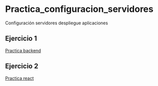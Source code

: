 # Practica_configuracion_servidores
Configuración servidores despliegue aplicaciones
## Ejercicio 1
[Practica backend](http://ec2-34-243-139-39.eu-west-1.compute.amazonaws.com/)

## Ejercicio 2
[Practica react](http://34.243.139.39/login)

